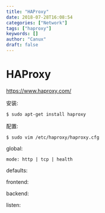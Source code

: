 ```yaml
---
title: "HAProxy"
date: 2018-07-28T16:08:54
categories: ["Network"]
tags: ["haproxy"]
keywords: []
author: "Canux"
draft: false
---
```


# HAProxy

<https://www.haproxy.com/>

安装:

    $ sudo apt-get install haproxy

配置:

    $ sudo vim /etc/haproxy/haproxy.cfg

global:

    mode: http | tcp | health

defaults:

frontend:

backend:

listen:
